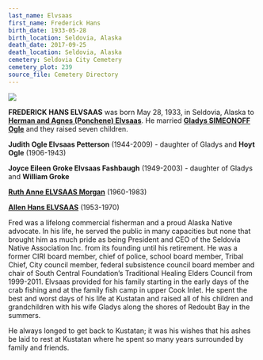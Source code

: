 ```yaml
---
last_name: Elvsaas
first_name: Frederick Hans
birth_date: 1933-05-28
birth_location: Seldovia, Alaska
death_date: 2017-09-25
death_location: Seldovia, Alaska
cemetery: Seldovia City Cemetery
cemetery_plot: 239
source_file: Cemetery Directory
---
```

![](../assets/images/Fred%20H.%20Elvsaas%202017.jpg)

**FREDERICK HANS ELVSAAS** was born May 28, 1933, in Seldovia, Alaska to [**Herman and Agnes (Ponchene) Elvsaas**](../_families/Elvsaas_Family.md). He married [**Gladys SIMEONOFF Ogle**](./Elvsass_Gladys_Ogle.md) and they raised seven children. 
  
  **Judith Ogle Elvsaas Petterson** (1944-2009) - daughter of Gladys and **Hoyt Ogle** (1906-1943)
  
  **Joyce Eileen Groke Elvsaas Fashbaugh** (1949-2003) - daughter of Gladys and **William Groke**
  
  
  [**Ruth Anne ELVSAAS Morgan**](./Morgan_Ruth_Ann_Elvsass.md) (1960-1983)
  
  [**Allen Hans ELVSAAS**](./Elvsaas_Allen_Hans.md) (1953-1970)

Fred was a lifelong commercial fisherman and a proud Alaska Native advocate. In his life, he served the public in many capacities but none that brought him as much pride as being President and CEO of the Seldovia Native Association Inc. from its founding until his retirement. He was a former CIRI board member, chief of police, school board member, Tribal Chief, City council member, federal subsistence council board member and chair of South Central Foundation’s Traditional Healing Elders Council from 1999-2011. Elvsaas provided for his family starting in the early days of the crab fishing and at the family fish camp in upper Cook Inlet. He spent the best and worst days of his life at Kustatan and raised all of his children and grandchildren with his wife Gladys along the shores of Redoubt Bay in the summers.

He always longed to get back to Kustatan; it was his wishes that his ashes be laid to rest at Kustatan where he spent so many years surrounded by family and friends. 
